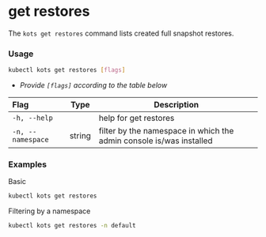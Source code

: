 # get restores

The `kots get restores` command lists created full snapshot restores.

### Usage

```bash
kubectl kots get restores [flags]
```

- _Provide `[flags]` according to the table below_

| Flag              | Type   | Description                                                         |
| :---------------- | ------ | ------------------------------------------------------------------- |
| `-h, --help`      |        | help for get restores                                               |
| `-n, --namespace` | string | filter by the namespace in which the admin console is/was installed |

### Examples

Basic

```bash
kubectl kots get restores
```

Filtering by a namespace

```bash
kubectl kots get restores -n default
```
